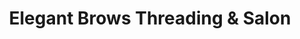 ---
title: "Elegant Brows Threading & Salon"
url: /fredericksburg/elegant-brows-threading-and-salon/
shop: hairdresser
---